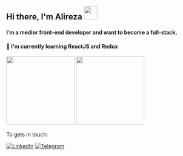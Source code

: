 ## Hi there, I'm Alireza <img src="https://media.giphy.com/media/hvRJCLFzcasrR4ia7z/giphy.gif" width="35" height="35" >

#### I’m a medior front-end developer and want to become a full-stack.
#### 📖 I'm currently learning ReactJS and Redux

<img src="https://github-readme-stats.vercel.app/api?username=a1ire24&theme=algolia" height="180" /> <img src="https://github-readme-stats.vercel.app/api/top-langs/?username=a1ire24&layout=compact&theme=algolia" height="180" />

To gets in touch:

[![LinkedIn](https://img.shields.io/badge/linkedin-f0f0f0?&style=for-the-badge&logo=linkedin&logoColor=white&color=0e76a8)](https://www.linkedin.com/in/alireza-haji-hosseini/)
[![Telegram](https://img.shields.io/badge/telegram-f0f0f0?&style=for-the-badge&logoColor=white&logo=telegram)](https://t.me/a1ire24)
